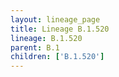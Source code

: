 ```yaml
---
layout: lineage_page
title: Lineage B.1.520
lineage: B.1.520
parent: B.1
children: ['B.1.520']
---
```

